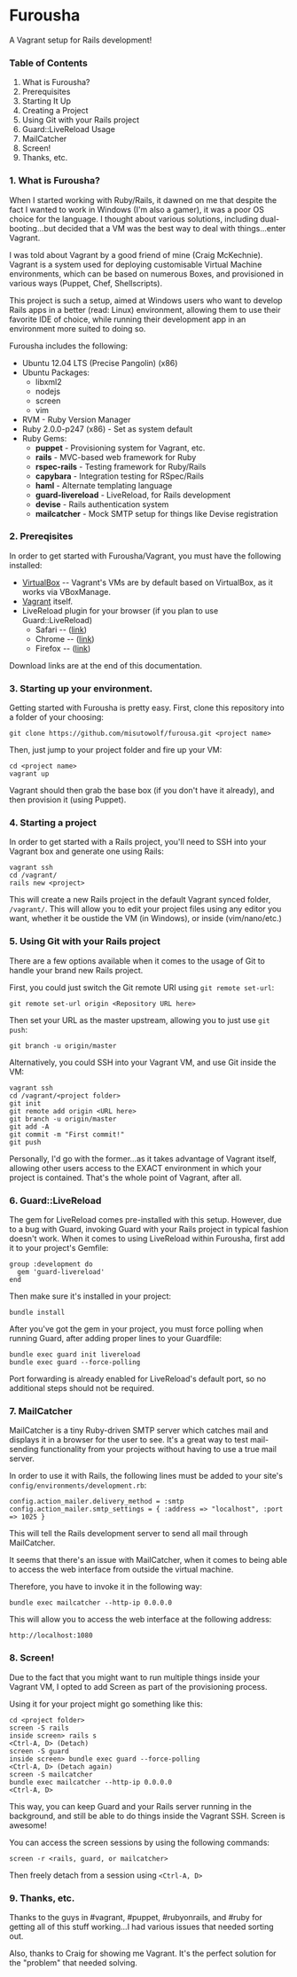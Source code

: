 # Furousha

A Vagrant setup for Rails development!

### Table of Contents

1.  What is Furousha?
2.  Prerequisites
3.  Starting It Up
4.  Creating a Project
5.  Using Git with your Rails project
6.  Guard::LiveReload Usage
7.  MailCatcher
8.  Screen!
9.  Thanks, etc.

### 1.  What is Furousha?

When I started working with Ruby/Rails, it dawned on me that despite the fact I 
wanted to work in Windows (I'm also a gamer), it was a poor OS choice for the 
language.  I thought about various solutions, including dual-booting...but 
decided that a VM was the best way to deal with things...enter Vagrant.

I was told about Vagrant by a good friend of mine (Craig McKechnie).  Vagrant 
is a system used for deploying customisable Virtual Machine environments, which 
can be based on numerous Boxes, and provisioned in various ways (Puppet, Chef, 
Shellscripts). 

This project is such a setup, aimed at Windows users who want to develop Rails 
apps in a better (read: Linux) environment, allowing them to use their favorite 
IDE of choice, while running their development app in an environment more suited 
to doing so.

Furousha includes the following:

* Ubuntu 12.04 LTS (Precise Pangolin) (x86)
* Ubuntu Packages:
  * libxml2
  * nodejs
  * screen
  * vim
* RVM - Ruby Version Manager
* Ruby 2.0.0-p247 (x86) - Set as system default
* Ruby Gems:
  * **puppet** - Provisioning system for Vagrant, etc.
  * **rails** - MVC-based web framework for Ruby
  * **rspec-rails** - Testing framework for Ruby/Rails
  * **capybara** - Integration testing for RSpec/Rails
  * **haml** - Alternate templating language
  * **guard-livereload** - LiveReload, for Rails development
  * **devise** - Rails authentication system
  * **mailcatcher** - Mock SMTP setup for things like Devise registration

### 2.  Prereqisites

In order to get started with Furousha/Vagrant, you must have the following 
installed:

* [VirtualBox](http://virtualbox.org) -- Vagrant's VMs are by default based on 
VirtualBox, as it works via VBoxManage.
* [Vagrant](http://vagrantup.com) itself.
* LiveReload plugin for your browser (if you plan to use Guard::LiveReload)
  * Safari -- ([link](http://download.livereload.com/2.0.9/LiveReload-2.0.9.safariextz))
  * Chrome -- ([link](https://chrome.google.com/webstore/detail/livereload/jnihajbhpnppcggbcgedagnkighmdlei))
  * Firefox -- ([link](http://download.livereload.com/2.0.8/LiveReload-2.0.8.xpi))

Download links are at the end of this documentation.

### 3.  Starting up your environment.

Getting started with Furousha is pretty easy.  First, clone this repository into 
a folder of your choosing:

    git clone https://github.com/misutowolf/furousa.git <project name>

Then, just jump to your project folder and fire up your VM:

    cd <project name>
    vagrant up

Vagrant should then grab the base box (if you don't have it already), and then
 provision it (using Puppet).

### 4.  Starting a project

In order to get started with a Rails project, you'll need to SSH into your 
Vagrant box and generate one using Rails:

    vagrant ssh
    cd /vagrant/
    rails new <project>

This will create a new Rails project in the default Vagrant synced folder, 
<code>/vagrant/</code>.  This will allow you to edit your project files using
any editor you want, whether it be oustide the VM (in Windows), or inside 
(vim/nano/etc.)

### 5.  Using Git with your Rails project

There are a few options available when it comes to the usage of Git to handle
your brand new Rails project.

First, you could just switch the Git remote URI using `git remote set-url`:

    git remote set-url origin <Repository URL here>

Then set your URL as the master upstream, allowing you to just use `git push`:

    git branch -u origin/master

Alternatively, you could SSH into your Vagrant VM, and use Git inside the VM:

    vagrant ssh
    cd /vagrant/<project folder>
    git init
    git remote add origin <URL here>
    git branch -u origin/master
    git add -A
    git commit -m "First commit!"
    git push

Personally, I'd go with the former...as it takes advantage of Vagrant itself,
allowing other users access to the EXACT environment in which your project
is contained.   That's the whole point of Vagrant, after all.

### 6.  Guard::LiveReload

The gem for LiveReload comes pre-installed with this setup.  However, due to a 
bug with Guard, invoking Guard with your Rails project in typical fashion 
doesn't work.  When it comes to using LiveReload within Furousha, first add it 
to your project's Gemfile:

    group :development do
      gem 'guard-livereload'
    end

Then make sure it's installed in your project:

    bundle install

After you've got the gem in your project, you must force polling when running 
Guard, after adding proper lines to your Guardfile:

    bundle exec guard init livereload
    bundle exec guard --force-polling

Port forwarding is already enabled for LiveReload's default port, so no 
additional steps should not be required.

### 7.  MailCatcher

MailCatcher is a tiny Ruby-driven SMTP server which catches mail and displays
it in a browser for the user to see.   It's a great way to test mail-sending
functionality from your projects without having to use a true mail server.

In order to use it with Rails, the following lines must be added to your site's
`config/environments/development.rb`:

    config.action_mailer.delivery_method = :smtp
    config.action_mailer.smtp_settings = { :address => "localhost", :port => 1025 }

This will tell the Rails development server to send all mail through MailCatcher.

It seems that there's an issue with MailCatcher, when it comes to being able to 
access the web interface from outside the virtual machine.

Therefore, you have to invoke it in the following way:

    bundle exec mailcatcher --http-ip 0.0.0.0

This will allow you to access the web interface at the following address:

    http://localhost:1080

### 8.  Screen!

Due to the fact that you might want to run multiple things inside your Vagrant 
VM, I opted to add Screen as part of the provisioning process.

Using it for your project might go something like this:

    cd <project folder>
    screen -S rails
    inside screen> rails s
    <Ctrl-A, D> (Detach)
    screen -S guard
    inside screen> bundle exec guard --force-polling
    <Ctrl-A, D> (Detach again)
    screen -S mailcatcher
    bundle exec mailcatcher --http-ip 0.0.0.0
    <Ctrl-A, D>

This way, you can keep Guard and your Rails server running in the background, 
and still be able to do things inside the Vagrant SSH.  Screen is awesome!

You can access the screen sessions by using the following commands:

    screen -r <rails, guard, or mailcatcher>

Then freely detach from a session using `<Ctrl-A, D>`

### 9.  Thanks, etc.

Thanks to the guys in #vagrant, #puppet, #rubyonrails, and #ruby for getting all
of this stuff working...I had various issues that needed sorting out.

Also, thanks to Craig for showing me Vagrant.  It's the perfect solution for the 
"problem" that needed solving.